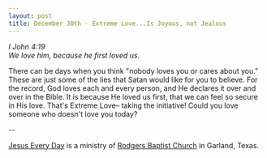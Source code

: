 ```yaml
---
layout: post
title: December 30th - Extreme Love...Is Joyous, not Jealous
---
```


_I John 4:19  
We love him, because he first loved us._

There can be days when you think "nobody loves you or cares about
you." These are just some of the lies that Satan would like for you
to believe. For the record, God loves each and every person, and He
declares it over and over in the Bible. It is because He loved us
first, that we can feel so secure in His love. That's Extreme
Love&ndash; taking the initiative! Could you love someone who doesn't
love you today?

 --

<a href=http://jesuseveryday.net>Jesus Every Day</a> is a ministry of <a href=http://rodgersbaptist.net>Rodgers Baptist Church</a> in Garland, Texas.
